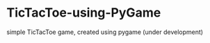 TicTacToe-using-PyGame
======================

simple TicTacToe game, created using pygame (under development)
